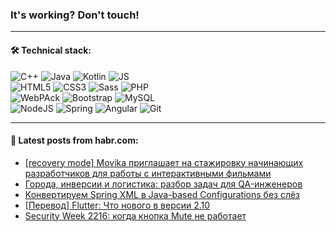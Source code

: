 ### It's working? Don't touch!

---

#### 🛠️ Technical stack:

![C++](https://img.shields.io/badge/C++-informational?logo=c%2B%2B&style=flat&logoColor=white&color=9C033A)
![Java](https://img.shields.io/badge/Java-informational?logo=java&style=flat&logoColor=white&color=007396)
![Kotlin](https://img.shields.io/badge/Kotlin-informational?logo=Kotlin&style=flat&logoColor=white&color=0095D5)
![JS](https://img.shields.io/badge/JS-informational?logo=javaScript&style=flat&logoColor=black&color=F7Df1E) <br>
![HTML5](https://img.shields.io/badge/HTML5-informational?logo=html5&style=flat&logoColor=white&color=E34F26)
![CSS3](https://img.shields.io/badge/CSS3-informational?logo=css3&style=flat&logoColor=white&color=157286)
![Sass](https://img.shields.io/badge/Saas-informational?logo=sass&style=flat&logoColor=white&color=hotpink)
![PHP](https://img.shields.io/badge/PHP-informational?logo=php&style=flat&logoColor=white&color=777BB4) <br>
![WebPAck](https://img.shields.io/badge/WebPack-informational?logo=webPack&style=flat&logoColor=white&color=FF6F00)
![Bootstrap](https://img.shields.io/badge/Bootstrap-informational?logo=Bootstrap&style=flat&logoColor=white&color=7952B3)
![MySQL](https://img.shields.io/badge/MySQL-informational?logo=MySQL&style=flat&logoColor=white&color=00f) <br>
![NodeJS](https://img.shields.io/badge/NodeJS-informational?logo=node.js&style=flat&logoColor=white&color=43853D)
![Spring](https://img.shields.io/badge/Spring-informational?logo=Spring&style=flat&logoColor=white&color=0A9EDC)
![Angular](https://img.shields.io/badge/Vue-informational?logo=vue.js&style=flat&logoColor=white&color=red)
![Git](https://img.shields.io/badge/Git-informational?logo=git&style=flat&logoColor=white&color=darkorange)

___

#### 💬 Latest posts from habr.com:

<!-- BLOG-POST-LIST:START -->
- [[recovery mode] Movika приглашает на стажировку начинающих разработчиков для работы с интерактивными фильмами](https://habr.com/ru/post/661635/?utm_source=habrahabr&utm_medium=rss&utm_campaign=661635)
- [Города, инверсии и логистика: разбор задач для QA-инженеров](https://habr.com/ru/post/661557/?utm_source=habrahabr&utm_medium=rss&utm_campaign=661557)
- [Конвертируем Spring XML в Java-based Configurations без слёз](https://habr.com/ru/post/661627/?utm_source=habrahabr&utm_medium=rss&utm_campaign=661627)
- [[Перевод] Flutter: Что нового в версии 2.10](https://habr.com/ru/post/661621/?utm_source=habrahabr&utm_medium=rss&utm_campaign=661621)
- [Security Week 2216: когда кнопка Mute не работает](https://habr.com/ru/post/661599/?utm_source=habrahabr&utm_medium=rss&utm_campaign=661599)
<!-- BLOG-POST-LIST:END -->
